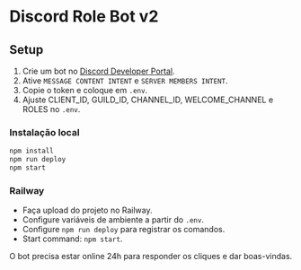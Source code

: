 # Discord Role Bot v2

## Setup

1. Crie um bot no [Discord Developer Portal](https://discord.com/developers/applications).
2. Ative `MESSAGE CONTENT INTENT` e `SERVER MEMBERS INTENT`.
3. Copie o token e coloque em `.env`.
4. Ajuste CLIENT_ID, GUILD_ID, CHANNEL_ID, WELCOME_CHANNEL e ROLES no `.env`.

### Instalação local

```bash
npm install
npm run deploy
npm start
```

### Railway

- Faça upload do projeto no Railway.
- Configure variáveis de ambiente a partir do `.env`.
- Configure `npm run deploy` para registrar os comandos.
- Start command: `npm start`.

O bot precisa estar online 24h para responder os cliques e dar boas-vindas.
